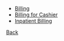 * [Billing](https://github.com/hmislk/hmis/wiki/Lab-Billing)
* [Billing for Cashier](https://github.com/hmislk/hmis/wiki/Lab-Billing-For-Cashier)
* [Inpatient Billing](https://github.com/hmislk/hmis/wiki/Inpatient-Billing-In-Lab)

[Back ](https://github.com/hmislk/hmis/wiki/LIMS)